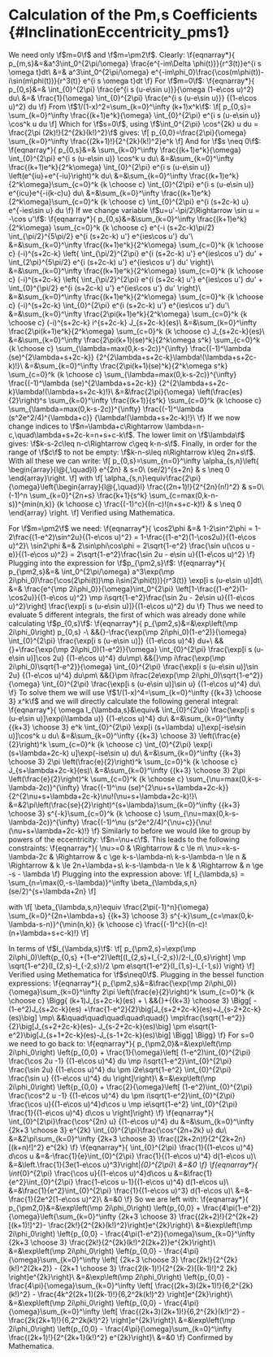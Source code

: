 Calculation of the Pm,s Coefficients {#InclinationEccentricity_pms1}
====================================

We need only \f$m=0\f$ and \f$m=\pm2\f$.
Clearly:
\f{eqnarray*}{
	p_{m,s}&=&a^3\int_0^{2\pi/\omega} 
		\frac{e^{-im\Delta \phi(t)}}{r^3(t)}e^{i s \omega t}dt\\
	&=& a^3\int_0^{2\pi/\omega} 
		e^{-im\phi_0}\frac{\cos(m\phi(t))-i\sin(m\phi(t))}{r^3(t)} 
		e^{i s \omega t}dt
\f}
For \f$m=0\f$:
\f{eqnarray*}{
	p_{0,s}&=& \int_{0}^{2\pi} 
		\frac{e^{i s (u-e\sin u)}}{\omega (1-e\cos u)^2} du\\
	&=& \frac{1}{\omega}
		\int_{0}^{2\pi} \frac{e^{i s (u-e\sin u)}} {(1-e\cos u)^2} du
\f}
From \f$1/(1-x)^2=\sum_{k=0}^\infty (k+1)x^k\f$:
\f[
	p_{0,s}= \sum_{k=0}^\infty \frac{(k+1)e^k}{\omega}
		\int_{0}^{2\pi} e^{i s (u-e\sin u)} \cos^k u du
\f]
Which for \f$s=0\f$, using 
 \f$\int_0^{2\pi} \cos^{2k} u du = \frac{2\pi (2k)!}{2^{2k}(k!)^2}\f$ gives:
\f[
	p_{0,0}=\frac{2\pi}{\omega}
		\sum_{k=0}^\infty \frac{(2k+1)!}{2^{2k}(k!)^2}e^k
\f]
And for \f$s \neq 0\f$:
\f{eqnarray*}{
	p_{0,s}&=& \sum_{k=0}^\infty \frac{(k+1)e^k}{\omega}
		\int_{0}^{2\pi} e^{i s (u-e\sin u)} \cos^k u du\\
	&=&\sum_{k=0}^\infty \frac{(k+1)e^k}{2^k\omega}
		\int_{0}^{2\pi} e^{i s (u-e\sin u)}
			\left(e^{iu}+e^{-iu}\right)^k du\\
	&=&\sum_{k=0}^\infty \frac{(k+1)e^k}{2^k\omega}\sum_{c=0}^k
		{k \choose c} \int_{0}^{2\pi} e^{i s (u-e\sin u)} 
									e^{icu}e^{-i(k-c)u} du\\
	&=&\sum_{k=0}^\infty \frac{(k+1)e^k}{2^k\omega}\sum_{c=0}^k
		{k \choose c} \int_{0}^{2\pi} e^{i (s+2c-k) u} e^{-ies\sin u} du
\f}
If we change variable \f$u=u'-\pi/2\Rightarrow \sin u = -\cos u'\f$:
\f{eqnarray*}{
	p_{0,s}&=&\sum_{k=0}^\infty \frac{(k+1)e^k}{2^k\omega}
		\sum_{c=0}^k {k \choose c} e^{-i (s+2c-k)\pi/2}
			\int_{\pi/2}^{5\pi/2} e^{i (s+2c-k) u'} e^{ies\cos u'} du'\\
	&=&\sum_{k=0}^\infty \frac{(k+1)e^k}{2^k\omega}
		\sum_{c=0}^k {k \choose c} (-i)^{s+2c-k} \left\{
			\int_{\pi/2}^{2\pi} e^{i (s+2c-k) u'} e^{ies\cos u'} du'
			+
			\int_{2\pi}^{5\pi/2} e^{i (s+2c-k) u'} e^{ies\cos u'} du' 
		\right\}\\
	&=&\sum_{k=0}^\infty \frac{(k+1)e^k}{2^k\omega}
		\sum_{c=0}^k {k \choose c} (-i)^{s+2c-k} \left\{
			\int_{\pi/2}^{2\pi} e^{i (s+2c-k) u'} e^{ies\cos u'} du'
			+
			\int_{0}^{\pi/2} e^{i (s+2c-k) u'} e^{ies\cos u'} du' \right\}\\
	&=&\sum_{k=0}^\infty \frac{(k+1)e^k}{2^k\omega}
		\sum_{c=0}^k {k \choose c} (-i)^{s+2c-k}
			\int_{0}^{2\pi} e^{i (s+2c-k) u'} e^{ies\cos u'} du'\\
	&=&\sum_{k=0}^\infty \frac{2\pi(k+1)e^k}{2^k\omega}
		\sum_{c=0}^k {k \choose c} (-i)^{s+2c-k} i^{s+2c-k}
			J_{s+2c-k}(es)\\
	&=&\sum_{k=0}^\infty \frac{2\pi(k+1)e^k}{2^k\omega}
		\sum_{c=0}^k {k \choose c} J_{s+2c-k}(es)\\
	&=&\sum_{k=0}^\infty \frac{2\pi(k+1)(se)^k}{2^k\omega s^k}
		\sum_{c=0}^k {k \choose c} \sum_{\lambda=max(0,k-s-2c)}^{\infty}
			\frac{(-1)^\lambda (se)^{2\lambda+s+2c-k}}
				{2^{2\lambda+s+2c-k}\lambda!(\lambda+s+2c-k)!}\\
	&=&\sum_{k=0}^\infty \frac{2\pi(k+1)(se)^k}{2^k\omega s^k}
		\sum_{c=0}^k {k \choose c} \sum_{\lambda=max(0,k-s-2c)}^{\infty}
			\frac{(-1)^\lambda (se)^{2\lambda+s+2c-k}}
				{2^{2\lambda+s+2c-k}\lambda!(\lambda+s+2c-k)!}\\
	&=&\frac{2\pi}{\omega} \left(\frac{es}{2}\right)^s
		\sum_{k=0}^\infty \frac{(k+1)}{s^k}
		\sum_{c=0}^k {k \choose c} \sum_{\lambda=max(0,k-s-2c)}^{\infty}
			\frac{(-1)^\lambda (s^2e^2/4)^{\lambda+c}}
				{\lambda!(\lambda+s+2c-k)!}\\
\f}
If we now change indices to
 \f$n=\lambda+c\Rightarrow \lambda=n-c,\quad\lambda+s+2c-k=n+s+c-k\f$. The
lower limit on \f$\lambda\f$ gives:
 \f$k-s-2c\leq n-c\Rightarrow c\geq k-n-s\f$. Finally, in order for the range
of \f$c\f$ to not be empty: \f$k-n-s\leq n\Rightarrow k\leq 2n+s\f$. With all
these we can write:
\f[
	p_{0,s}=\sum_{n=0}^\infty \alpha_{s,n}\left\{
		\begin{array}{l@{,\quad}l}
			e^{2n} & s=0\\
			(se/2)^{s+2n} & s \neq 0
		\end{array}\right.
\f]
with
\f[
	\alpha_{s,n}\equiv\frac{2\pi}{\omega}\left\{\begin{array}{l@{,\quad}l}
		\frac{(2n+1)!}{2^{2n}(n!)^2} & s=0\\
		(-1)^n \sum_{k=0}^{2n+s} \frac{k+1}{s^k}
		\sum_{c=max(0,k-n-s)}^{min(n,k)}
		{k \choose c} \frac{(-1)^c}{(n-c)!(n+s+c-k)!} & s \neq 0
	\end{array} \right.
\f]
Verified using Mathematica.

For \f$m=\pm2\f$ we need:
\f{eqnarray*}{
	\cos2\phi &=& 1-2\sin^2\phi = 1-2\frac{(1-e^2)\sin^2u}{(1-e\cos u)^2} 
				= 1-\frac{(1-e^2)(1-\cos2u)}{(1-e\cos u)^2}\\
	\sin2\phi &=& 2\sin\phi\cos\phi = 2\sqrt{1-e^2}
				\frac{\sin u(\cos u - e)}{(1-e\cos u)^2}
				= 2\sqrt{1-e^2}\frac{\sin 2u - e\sin u}{(1-e\cos u)^2}
\f}
Plugging into the expression for \f$p_{\pm2,s}\f$:
\f{eqnarray*}{
	p_{\pm2,s}&=& \int_0^{2\pi/\omega} 
		a^3\exp(\mp 2i\phi_0)\frac{\cos(2\phi(t))\mp i\sin(2\phi(t))}{r^3(t)}
		\exp[i s (u-e\sin u)]dt\\
	&=& \frac{e^{\mp 2i\phi_0}}{\omega}\int_0^{2\pi} 
		\left[1-\frac{(1-e^2)(1-\cos2u)}{(1-e\cos u)^2}
				\mp
				i\sqrt{1-e^2}\frac{\sin 2u - 2e\sin u}{(1-e\cos u)^2}\right]
		\frac{\exp[i s (u-e\sin u)]}{(1-e\cos u)^2} du
\f}
Thus we need to evaluate 5 different integrals, the first of which was
already done while calculating \f$p_{0,s}\f$:
\f{eqnarray*}{
	p_{\pm2,s}&=&\exp\left(\mp 2i\phi_0\right) p_{0,s} -\\
		&&{}-\frac{\exp(\mp 2i\phi_0)(1-e^2)}{\omega}
		\int_{0}^{2\pi} \frac{\exp[i s (u-e\sin u)]} {(1-e\cos u)^4} du+\\
		&&{}+\frac{\exp(\mp 2i\phi_0)(1-e^2)}{\omega}
		\int_{0}^{2\pi} \frac{\exp[i s (u-e\sin u)]\cos 2u} {(1-e\cos u)^4}
		du\mp\\
		&&{}\mp i\frac{\exp(\mp 2i\phi_0)\sqrt{1-e^2}}{\omega}
		\int_{0}^{2\pi} \frac{\exp[i s (u-e\sin u)]\sin 2u} {(1-e\cos u)^4}
		du\pm\\
		&&{}\pm i\frac{2e\exp(\mp 2i\phi_0)\sqrt{1-e^2}}{\omega}
		\int_{0}^{2\pi} \frac{\exp[i s (u-e\sin u)]\sin u} {(1-e\cos u)^4}
		du\\
\f}
To solve them we will use 
 \f$1/(1-x)^4=\sum_{k=0}^\infty {{k+3} \choose 3} x^k\f$ and we will directly
calculate the following general integral:
\f{eqnarray*}{
	\omega I_{\lambda,s}&\equiv&
	\int_{0}^{2\pi} \frac{\exp[i s (u-e\sin u)]\exp(i\lambda u)}
						{(1-e\cos u)^4} du\\
	&=&\sum_{k=0}^\infty {{k+3} \choose 3} e^k
	\int_{0}^{2\pi} \exp[i (s+\lambda) u]\exp[-ise\sin u)]\cos^k u du\\
	&=&\sum_{k=0}^\infty {{k+3} \choose 3} \left(\frac{e}{2}\right)^k
	\sum_{c=0}^k {k \choose c} \int_{0}^{2\pi} 
						\exp[i (s+\lambda+2c-k) u]\exp(-ise\sin u) du\\
	&=&\sum_{k=0}^\infty {{k+3} \choose 3} 2\pi \left(\frac{e}{2}\right)^k
		\sum_{c=0}^k {k \choose c} J_{s+\lambda+2c-k}(es)\\
	&=&\sum_{k=0}^\infty {{k+3} \choose 3} 2\pi \left(\frac{e}{2}\right)^k
		\sum_{c=0}^k {k \choose c} \sum_{\nu=max(0,k-s-\lambda-2c)}^{\infty}
			\frac{(-1)^\nu (se)^{2\nu+s+\lambda+2c-k}}
				{2^{2\nu+s+\lambda+2c-k}\nu!(\nu+s+\lambda+2c-k)!}\\
	&=&2\pi\left(\frac{se}{2}\right)^{s+\lambda}\sum_{k=0}^\infty
		{{k+3} \choose 3} s^{-k}\sum_{c=0}^k {k \choose c}
		\sum_{\nu=max(0,k-s-\lambda-2c)}^{\infty}
			\frac{(-1)^\nu (s^2e^2/4)^{\nu+c}}{\nu!(\nu+s+\lambda+2c-k)!}
\f}
Similarly to before we would like to group by powers of the eccentricity:
\f$n=\nu+c\f$. This leads to the following constraints:
\f{eqnarray*}{
	\nu>=0 & \Rightarrow & c \le n\\
	\nu>=k-s-\lambda-2c & \Rightarrow & c \ge k-s-\lambda-n\\
	k-s-\lambda-n \le n & \Rightarrow & k \le 2n+\lambda+s\\
	k-s-\lambda-n \le k & \Rightarrow & n \ge -s - \lambda
\f}
Plugging into the expression above:
\f[
	I_{\lambda,s} = \sum_{n=\max(0,-s-\lambda)}^\infty \beta_{\lambda,s,n}
		(se/2)^{s+\lambda+2n}
\f]

with
\f[
	\beta_{\lambda,s,n}\equiv \frac{2\pi(-1)^n}{\omega}
	\sum_{k=0}^{2n+\lambda+s}
		{{k+3} \choose 3} s^{-k}\sum_{c=\max(0,k-\lambda-s-n)}^{\min(n,k)}
			{k \choose c} \frac{(-1)^c}{(n-c)!(n+\lambda+s+c-k)!}
\f]

In terms of \f$I_{\lambda,s}\f$:
\f[
	p_{\pm2,s}=\exp(\mp 2i\phi_0)\left\{p_{0,s}
		+(1-e^2)\left[(I_{2,s}+I_{-2,s})/2-I_{0,s}\right]
		\mp \sqrt{1-e^2}(I_{2,s}-I_{-2,s})/2
		\pm e\sqrt{1-e^2}(I_{1,s}-I_{-1,s})
	\right\}
\f]
Verified using Methematica for \f$s\neq0\f$.
Plugging in the bessel function expressions:
\f{eqnarray*}{
	p_{\pm2,s}&=&\frac{\exp(\mp 2i\phi_0)}{\omega}\sum_{k=0}^\infty 
		2\pi \left(\frac{e}{2}\right)^k \sum_{c=0}^k {k \choose c}
		\Bigg\{
			(k+1)J_{s+2c-k}(es) + \\
		&&{}+{{k+3} \choose 3} \Bigg[
			-(1-e^2)J_{s+2c-k}(es)
			+\frac{1-e^2}{2}\big[J_{s+2+2c-k}(es)+J_{s-2+2c-k}(es)\big]
			\mp\\
		&&\quad\quad\quad\quad\quad{}
			\mp\frac{\sqrt{1-e^2}}{2}\big[J_{s+2+2c-k}(es)-
											J_{s-2+2c-k}(es)\big]
			\pm e\sqrt{1-e^2}\big[J_{s+1+2c-k}(es)-J_{s-1+2c-k}(es)\big]
		\Bigg]
		\Bigg\}
\f}
For s=0 we need to go back to:
\f{eqnarray*}{
	p_{\pm2,0}&=&\exp\left(\mp 2i\phi_0\right) \left\{p_{0,0} +
		\frac{1}{\omega}\left[
			(1-e^2)\int_{0}^{2\pi} \frac{\cos 2u -1} {(1-e\cos u)^4} du
			\mp
			i\sqrt{1-e^2}\int_{0}^{2\pi} \frac{\sin 2u} {(1-e\cos u)^4} du
			\pm
			i2e\sqrt{1-e^2} \int_{0}^{2\pi} \frac{\sin u} {(1-e\cos u)^4} du
		\right]\right\}\\
	&=&\exp\left(\mp 2i\phi_0\right) \left\{p_{0,0} +
		\frac{2}{\omega}\left[
			(1-e^2)\int_{0}^{2\pi} \frac{\cos^2 u -1} {(1-e\cos u)^4} du
			\pm
			i\sqrt{1-e^2}\int_{0}^{2\pi} \frac{\cos u}{(1-e\cos u)^4}d\cos u
			\mp
			ie\sqrt{1-e^2} \int_{0}^{2\pi} \frac{1}{(1-e\cos u)^4} d\cos u
		\right]\right\} 
\f}
\f{eqnarray*}{
	\int_{0}^{2\pi}\frac{\cos^{2n} u} {(1-e\cos u)^4} du
	&=&\sum_{k=0}^\infty {2k+3 \choose 3} e^{2k}
			\int_{0}^{2\pi}\frac{\cos^{2n+2k} u} du\\
	&=&2\pi\sum_{k=0}^\infty {2k+3 \choose 3}
			\frac{(2k+2n)!}{2^{2k+2n}[(k+n)!]^2} e^{2k}
\f}
\f{eqnarray*}{
	\int_{0}^{2\pi} \frac{1}{(1-e\cos u)^4} d\cos u
	&=&-\frac{1}{e}\int_{0}^{2\pi} \frac{1}{(1-e\cos u)^4} d(1-e\cos u)\\
	&=&\left.\frac{1}{3e(1-e\cos u)^3}\right|_{0}^{2\pi}\\
	&=&0
\f}
\f{eqnarray*}{
	\int_{0}^{2\pi} \frac{\cos u}{(1-e\cos u)^4}d\cos u
	&=&\frac{1}{e^2}\int_{0}^{2\pi} \frac{1-e\cos u-1}{(1-e\cos u)^4}
		d(1-e\cos u)\\
	&=&\frac{1}{e^2}\int_{0}^{2\pi} \frac{1}{(1-e\cos u)^3} d(1-e\cos u)\\
	&=&-\frac{1}{2e^2(1-e\cos u)^2}\\
	&=&0
\f}
So we are left with:
\f{eqnarray*}{
	p_{\pm2,0}&=&\exp\left(\mp 2i\phi_0\right) \left\{p_{0,0} +
		\frac{4\pi(1-e^2)}{\omega}\left\{\sum_{k=0}^\infty {2k+3 \choose 3}
			\frac{(2k+2)!}{2^{2k+2}[(k+1)!]^2}-
			\frac{2k!}{2^{2k}(k!)^2}\right\}e^{2k}\right\}\\
	&=&\exp\left(\mp 2i\phi_0\right) \left\{p_{0,0} -
		\frac{4\pi(1-e^2)}{\omega}\sum_{k=0}^\infty {2k+3 \choose 3}
			\frac{2k!}{2^{2k}(k!)^2(2k+2)}e^{2k}\right\}\\
	&=&\exp\left(\mp 2i\phi_0\right) \left\{p_{0,0} -
		\frac{4\pi}{\omega}\sum_{k=0}^\infty \left[
			{2k+3 \choose 3} \frac{2k!}{2^{2k}(k!)^2(2k+2)}
			-
			{2k+1 \choose 3} \frac{2(k-1)!}{2^{2k-2}[(k-1)!]^2 2k}
		\right]e^{2k}\right\}\\
	&=&\exp\left(\mp 2i\phi_0\right) \left\{p_{0,0} -
		\frac{4\pi}{\omega}\sum_{k=0}^\infty \left[
			\frac{(2k+3)(2k+1)!}{6\,2^{2k}(k!)^2}
			-
			\frac{4k^2(2k+1)(2k-1)!}{6\,2^2k(k!)^2}
		\right]e^{2k}\right\}\\
	&=&\exp\left(\mp 2i\phi_0\right) \left\{p_{0,0} -
		\frac{4\pi}{\omega}\sum_{k=0}^\infty \left[
			\frac{(2k+3)(2k+1)!}{6\,2^{2k}(k!)^2}
			-
			\frac{2k(2k+1)!}{6\,2^2k(k!)^2}
		\right]e^{2k}\right\}\\
	&=&\exp\left(\mp 2i\phi_0\right) \left\{p_{0,0} -
		\frac{4\pi}{\omega}\sum_{k=0}^\infty \frac{(2k+1)!}{2^{2k+1}(k!)^2}
		e^{2k}\right\}\\
	&=&0
\f}
Confirmed by Mathematica.
